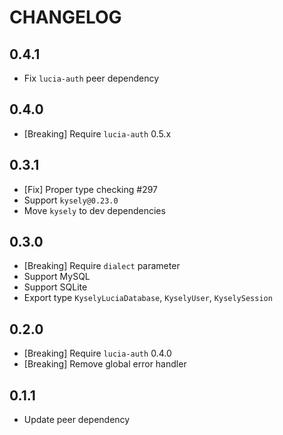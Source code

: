 # CHANGELOG

## 0.4.1

- Fix `lucia-auth` peer dependency

## 0.4.0

- [Breaking] Require `lucia-auth` 0.5.x

## 0.3.1

- [Fix] Proper type checking #297
- Support `kysely@0.23.0`
- Move `kysely` to dev dependencies

## 0.3.0

- [Breaking] Require `dialect` parameter
- Support MySQL
- Support SQLite
- Export type `KyselyLuciaDatabase`, `KyselyUser`, `KyselySession`

## 0.2.0

- [Breaking] Require `lucia-auth` 0.4.0
- [Breaking] Remove global error handler

## 0.1.1

- Update peer dependency
